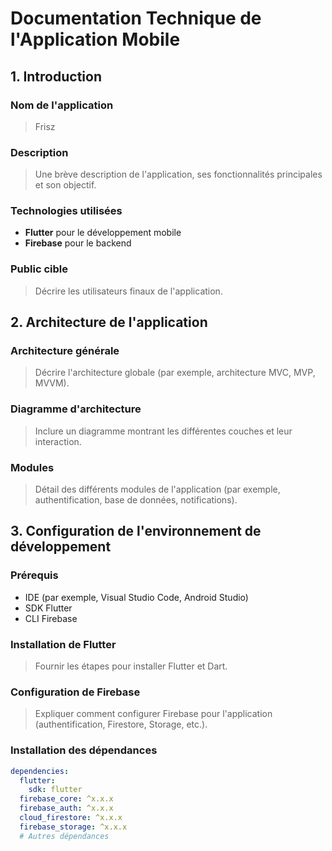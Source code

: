 # Documentation Technique de l'Application Mobile

## 1. Introduction
### Nom de l'application
> Frisz

### Description
> Une brève description de l'application, ses fonctionnalités principales et son objectif.

### Technologies utilisées
- **Flutter** pour le développement mobile
- **Firebase** pour le backend

### Public cible
> Décrire les utilisateurs finaux de l'application.

## 2. Architecture de l'application
### Architecture générale
> Décrire l'architecture globale (par exemple, architecture MVC, MVP, MVVM).

### Diagramme d'architecture
> Inclure un diagramme montrant les différentes couches et leur interaction.

### Modules
> Détail des différents modules de l'application (par exemple, authentification, base de données, notifications).

## 3. Configuration de l'environnement de développement
### Prérequis
- IDE (par exemple, Visual Studio Code, Android Studio)
- SDK Flutter
- CLI Firebase

### Installation de Flutter
> Fournir les étapes pour installer Flutter et Dart.

### Configuration de Firebase
> Expliquer comment configurer Firebase pour l'application (authentification, Firestore, Storage, etc.).

### Installation des dépendances
```yaml
dependencies:
  flutter:
    sdk: flutter
  firebase_core: ^x.x.x
  firebase_auth: ^x.x.x
  cloud_firestore: ^x.x.x
  firebase_storage: ^x.x.x
  # Autres dépendances
